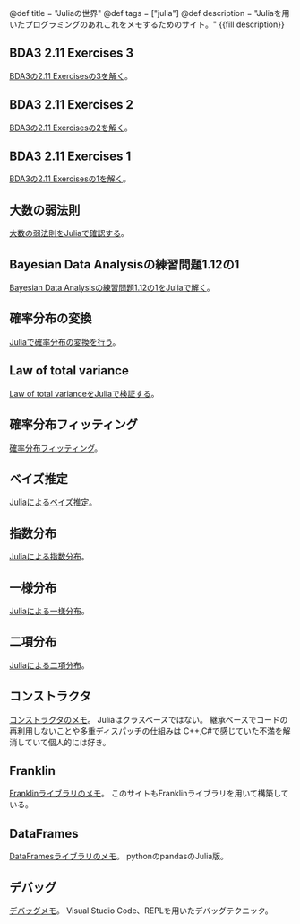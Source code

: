 @def title = "Juliaの世界"
@def tags = ["julia"]
@def description = "Juliaを用いたプログラミングのあれこれをメモするためのサイト。"
{{fill description}}
## BDA3 2.11 Exercises 3
[BDA3の2.11 Exercisesの3を解く](pages/BDA3_Exercises2_11_3)。
## BDA3 2.11 Exercises 2
[BDA3の2.11 Exercisesの2を解く](pages/BDA3_Exercises2_11_2)。
## BDA3 2.11 Exercises 1
[BDA3の2.11 Exercisesの1を解く](pages/BDA3_Exercises2_11_1)。
## 大数の弱法則
[大数の弱法則をJuliaで確認する](pages/WeakLawOfLargeNumbers)。
## Bayesian Data Analysisの練習問題1.12の1
[Bayesian Data Analysisの練習問題1.12の1をJuliaで解く](pages/BDA3Exercises1_12_1)。
## 確率分布の変換
[Juliaで確率分布の変換を行う](pages/TransformingProbabilityDistributions)。
## Law of total variance
[Law of total varianceをJuliaで検証する](pages/LawOfTotalVariance)。
## 確率分布フィッティング
[確率分布フィッティング](pages/DistributionFitting)。
## ベイズ推定
[Juliaによるベイズ推定](pages/BayesianInference)。
## 指数分布
[Juliaによる指数分布](pages/Exponential)。
## 一様分布
[Juliaによる一様分布](pages/Uniform)。
## 二項分布
[Juliaによる二項分布](pages/Binomial)。
## コンストラクタ
[コンストラクタのメモ](pages/Constructor)。
Juliaはクラスベースではない。
継承ベースでコードの再利用しないことや多重ディスパッチの仕組みは
C++,C#で感じていた不満を解消していて個人的には好き。
## Franklin
[Franklinライブラリのメモ](pages/Franklin)。
このサイトもFranklinライブラリを用いて構築している。
## DataFrames
[DataFramesライブラリのメモ](pages/DataFrames)。
pythonのpandasのJulia版。
## デバッグ
[デバッグメモ](pages/Debug)。
Visual Studio Code、REPLを用いたデバッグテクニック。
